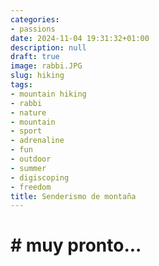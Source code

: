 ```yaml
---
categories:
- passions
date: 2024-11-04 19:31:32+01:00
description: null
draft: true
image: rabbi.JPG
slug: hiking
tags:
- mountain hiking
- rabbi
- nature
- mountain
- sport
- adrenaline
- fun
- outdoor
- summer
- digiscoping
- freedom
title: Senderismo de montaña
---
```


<!-- hash: cff2039ba44d -->
# # muy pronto...


